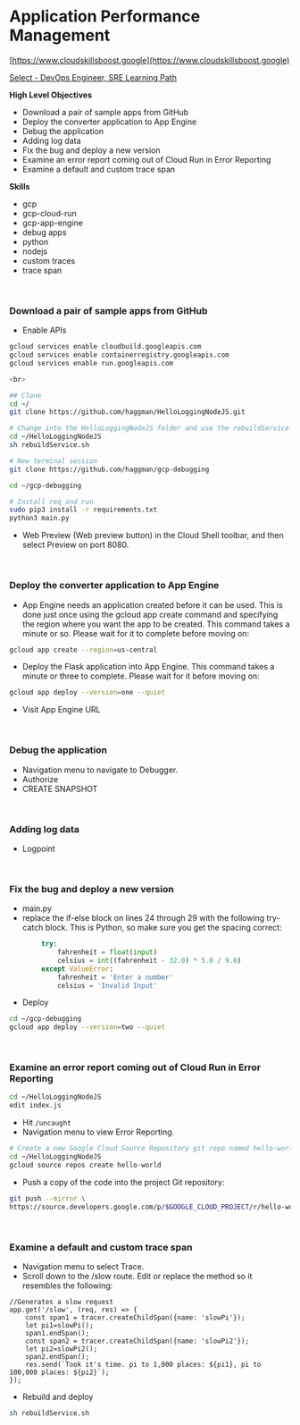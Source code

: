 # Application Performance Management

[https://www.cloudskillsboost.google](https://www.cloudskillsboost.google)

[Select - DevOps Engineer, SRE Learning Path](https://www.cloudskillsboost.google/paths)

**High Level Objectives**
- Download a pair of sample apps from GitHub
- Deploy the converter application to App Engine
- Debug the application
- Adding log data
- Fix the bug and deploy a new version
- Examine an error report coming out of Cloud Run in Error Reporting
- Examine a default and custom trace span

**Skills**
- gcp
- gcp-cloud-run
- gcp-app-engine
- debug apps
- python
- nodejs
- custom traces
- trace span


<br>

### Download a pair of sample apps from GitHub

- Enable APIs

```bash
gcloud services enable cloudbuild.googleapis.com
gcloud services enable containerregistry.googleapis.com
gcloud services enable run.googleapis.com

<br>

## Clone
cd ~/
git clone https://github.com/haggman/HelloLoggingNodeJS.git

# Change into the HelloLoggingNodeJS folder and use the rebuildService.sh script to deploy the application into Cloud Run:
cd ~/HelloLoggingNodeJS
sh rebuildService.sh

# New terminal session
git clone https://github.com/haggman/gcp-debugging

cd ~/gcp-debugging

# Install req and run
sudo pip3 install -r requirements.txt
python3 main.py
```

- Web Preview (Web preview button) in the Cloud Shell toolbar, and then select Preview on port 8080.

<br>

### Deploy the converter application to App Engine

- App Engine needs an application created before it can be used. This is done just once using the gcloud app create command and specifying the region where you want the app to be created. This command takes a minute or so. Please wait for it to complete before moving on:

```bash
gcloud app create --region=us-central
```

- Deploy the Flask application into App Engine. This command takes a minute or three to complete. Please wait for it before moving on:

```bash
gcloud app deploy --version=one --quiet
```

- Visit App Engine URL


<br>

### Debug the application

- Navigation menu to navigate to Debugger.
- Authorize
- CREATE SNAPSHOT

<br>

### Adding log data

- Logpoint


<br>

### Fix the bug and deploy a new version

- main.py
- replace the if-else block on lines 24 through 29 with the following try-catch block. This is Python, so make sure you get the spacing correct:
```python
        try:
            fahrenheit = float(input)
            celsius = int((fahrenheit - 32.0) * 5.0 / 9.0)
        except ValueError:
            fahrenheit = 'Enter a number'
            celsius = 'Invalid Input'
```

- Deploy

```bash
cd ~/gcp-debugging
gcloud app deploy --version=two --quiet
```

<br>

### Examine an error report coming out of Cloud Run in Error Reporting


```bash
cd ~/HelloLoggingNodeJS
edit index.js
```

- Hit `/uncaught`
- Navigation menu to view Error Reporting.

```bash
# Create a new Google Cloud Source Repository git repo named hello-world:
cd ~/HelloLoggingNodeJS
gcloud source repos create hello-world
```

- Push a copy of the code into the project Git repository:

```bash
git push --mirror \
https://source.developers.google.com/p/$GOOGLE_CLOUD_PROJECT/r/hello-world
```

<br>

### Examine a default and custom trace span

- Navigation menu to select Trace.
- Scroll down to the /slow route. Edit or replace the method so it resembles the following:

```
//Generates a slow request
app.get('/slow', (req, res) => {
    const span1 = tracer.createChildSpan({name: 'slowPi'});
    let pi1=slowPi();
    span1.endSpan();
    const span2 = tracer.createChildSpan({name: 'slowPi2'});
    let pi2=slowPi2();
    span2.endSpan();
    res.send(`Took it's time. pi to 1,000 places: ${pi1}, pi to 100,000 places: ${pi2}`);
});
```

- Rebuild and deploy

```bash
sh rebuildService.sh
```




